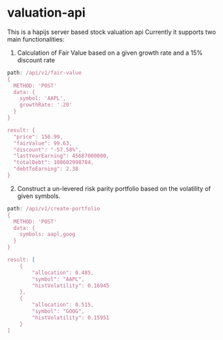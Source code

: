 # valuation-api
This is a hapijs server based stock valuation api
Currently it supports two main functionalities:

1. Calculation of Fair Value based on a given growth rate and a 15% discount rate
```javascript
path: /api/v1/fair-value
{
  METHOD: 'POST'
  data: {
    symbol: 'AAPL',
    growthRate: '.20'
  }
}

result: {
  "price": 156.99,
  "fairValue": 99.63,
  "discount": "-57.58%",
  "lastYearEarning": 45687000000,
  "totalDebt": 108602998784,
  "debtToEarning": 2.38
}
```

2. Construct a un-levered risk parity portfolio based on the volatility of given symbols.
```javascript
path: /api/v1/create-portfolio
{
  METHOD: 'POST'
  data: {
    symbols: aapl,goog
  }
}

result: [
    {
        "allocation": 0.485,
        "symbol": "AAPL",
        "histVolatility": 0.16945
    },
    {
        "allocation": 0.515,
        "symbol": "GOOG",
        "histVolatility": 0.15951
    }
]
```
